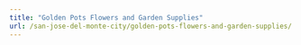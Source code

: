 ```yaml
---
title: "Golden Pots Flowers and Garden Supplies"
url: /san-jose-del-monte-city/golden-pots-flowers-and-garden-supplies/
---
```

